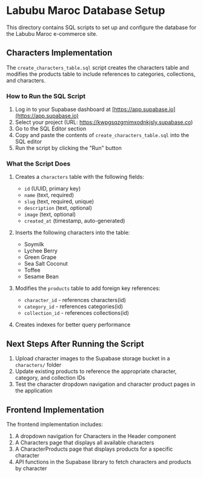 # Labubu Maroc Database Setup

This directory contains SQL scripts to set up and configure the database for the Labubu Maroc e-commerce site.

## Characters Implementation

The `create_characters_table.sql` script creates the characters table and modifies the products table to include references to categories, collections, and characters.

### How to Run the SQL Script

1. Log in to your Supabase dashboard at [https://app.supabase.io](https://app.supabase.io)
2. Select your project (URL: https://kwpgsqzgmimxodnkjsly.supabase.co)
3. Go to the SQL Editor section
4. Copy and paste the contents of `create_characters_table.sql` into the SQL editor
5. Run the script by clicking the "Run" button

### What the Script Does

1. Creates a `characters` table with the following fields:
   - `id` (UUID, primary key)
   - `name` (text, required)
   - `slug` (text, required, unique)
   - `description` (text, optional)
   - `image` (text, optional)
   - `created_at` (timestamp, auto-generated)

2. Inserts the following characters into the table:
   - Soymilk
   - Lychee Berry
   - Green Grape
   - Sea Salt Coconut
   - Toffee
   - Sesame Bean

3. Modifies the `products` table to add foreign key references:
   - `character_id` - references characters(id)
   - `category_id` - references categories(id)
   - `collection_id` - references collections(id)

4. Creates indexes for better query performance

## Next Steps After Running the Script

1. Upload character images to the Supabase storage bucket in a `characters/` folder
2. Update existing products to reference the appropriate character, category, and collection IDs
3. Test the character dropdown navigation and character product pages in the application

## Frontend Implementation

The frontend implementation includes:

1. A dropdown navigation for Characters in the Header component
2. A Characters page that displays all available characters
3. A CharacterProducts page that displays products for a specific character
4. API functions in the Supabase library to fetch characters and products by character
